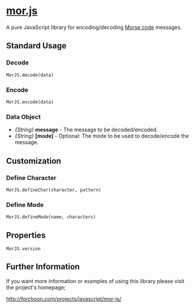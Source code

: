 # [mor.js](http://forchoon.com/projects/javascript/mor-js/)

A pure JavaScript library for encoding/decoding
[Morse code](http://en.wikipedia.org/wiki/Morse_code) messages.

## Standard Usage

### Decode

```
MorJS.decode(data)
```

### Encode

```
MorJS.encode(data)
```

### Data Object

* *{String}* **message** - The message to be decoded/encoded.
* *{String}* **[mode]** - Optional: The mode to be used to decode/encode the
  message.

## Customization

### Define Character

```
MorJS.defineChar(character, pattern)
```

### Define Mode

```
MorJS.defineMode(name, characters)
```

## Properties

```
MorJS.version
```

## Further Information

If you want more information or examples of using this library please visit the
project's homepage;

<http://forchoon.com/projects/javascript/mor-js/>
